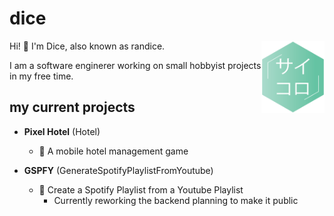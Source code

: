 # dice

<img width="20%" align="right" src="https://github.com/DiceRandom/DiceRandom/blob/master/logo.png?raw=true" />
<p font-size="20px" >Hi! 👋 I'm Dice, also known as randice.</p>
<p>I am a software enginerer working on small hobbyist projects in my free time. </p>

## my current projects

- **Pixel Hotel** (Hotel) 
    - 🏨 A mobile hotel management game

- **GSPFY** (GenerateSpotifyPlaylistFromYoutube)
    - 🎵 Create a Spotify Playlist from a Youtube Playlist
        - Currently reworking the backend planning to make it public

